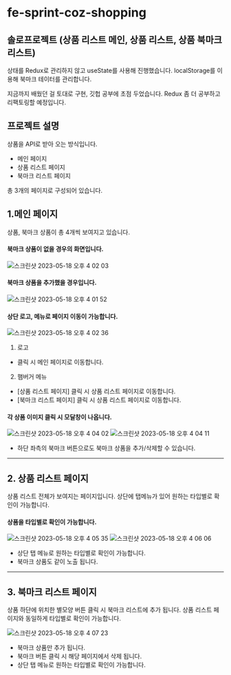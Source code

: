 # fe-sprint-coz-shopping
## 솔로프로젝트 (상품 리스트 메인, 상품 리스트, 상품 북마크 리스트)

상태를 Redux로 관리하지 않고 useState를 사용해 진행했습니다.
localStorage를 이용해 북마크 테이터를 관리합니다.

지금까지 배웠던 걸 토대로 구현, 깃헙 공부에 초점 두었습니다.
Redux 좀 더 공부하고 리팩토링할 예정입니다.

## 프로젝트 설명
상품을 API로 받아 오는 방식입니다.
- 메인 페이지
- 상품 리스트 페이지
- 북마크 리스트 페이지

총 3개의 페이지로 구성되어 있습니다.

## 1.메인 페이지
상품, 북마크 상품이 총 4개씩 보여지고 있습니다.

#### 북마크 상품이 없을 경우의 화면입니다.
![스크린샷 2023-05-18 오후 4 02 03](https://github.com/jieun419/fe-sprint-coz-shopping/assets/109754988/b1a47178-8a6b-4c05-95c7-24f0befbf86e)

#### 북마크 상품을 추가했을 경우입니다.
![스크린샷 2023-05-18 오후 4 01 52](https://github.com/jieun419/fe-sprint-coz-shopping/assets/109754988/c8cb8e8f-fb28-4a71-9eba-a1c41bdc5e3d)

#### 상단 로고, 메뉴로 페이지 이동이 가능합니다.
![스크린샷 2023-05-18 오후 4 02 36](https://github.com/jieun419/fe-sprint-coz-shopping/assets/109754988/8fc6181c-10e3-461f-96aa-0e9f2774a762)

1. 로고
- 클릭 시 메인 페이지로 이동합니다.
2. 햄버거 메뉴
- [상품 리스트 페이지] 클릭 시 상품 리스트 페이지로 이동합니다.
- [북마크 리스트 페이지] 클릭 시 상품 리스트 페이지로 이동합니다.

#### 각 상품 이미지 클릭 시 모달창이 나옵니다.
![스크린샷 2023-05-18 오후 4 04 02](https://github.com/jieun419/fe-sprint-coz-shopping/assets/109754988/b196d6ab-7038-415d-9e09-a7a9a09f76a1)
![스크린샷 2023-05-18 오후 4 04 11](https://github.com/jieun419/fe-sprint-coz-shopping/assets/109754988/553b634c-b6ee-42a1-a7ad-3973c9047245)
- 하단 좌측의 북마크 버튼으로도 북마크 상품을 추가/삭제할 수 있습니다.

---

## 2. 상품 리스트 페이지
상품 리스트 전체가 보여지는 페이지입니다.
상단에 탭메뉴가 있어 원하는 타입별로 확인이 가능합니다.

#### 상품을 타입별로 확인이 가능합니다.
![스크린샷 2023-05-18 오후 4 05 35](https://github.com/jieun419/fe-sprint-coz-shopping/assets/109754988/9738b70d-eb5b-4fd0-b939-2e912bc1b41a)
![스크린샷 2023-05-18 오후 4 06 06](https://github.com/jieun419/fe-sprint-coz-shopping/assets/109754988/d68c5a6e-aad7-4a9d-a275-776566981faf)
- 상단 탭 메뉴로 원하는 타입별로 확인이 가능합니다.
- 북마크 상품도 같이 노출 됩니다.

---

## 3. 북마크 리스트 페이지
상품 하단에 위치한 별모양 버튼 클릭 시 북마크 리스트에 추가 됩니다.
상품 리스트 페이지와 동일하게 타입별로 확인이 가능합니다.

![스크린샷 2023-05-18 오후 4 07 23](https://github.com/jieun419/fe-sprint-coz-shopping/assets/109754988/d78cd67c-0690-4908-b9f0-e5a7baed0b5d)
- 북마크 상품만 추가 됩니다.
- 북마크 버튼 클릭 시 해당 페이지에서 삭제 됩니다.
- 상단 탭 메뉴로 원하는 타입별로 확인이 가능합니다.






